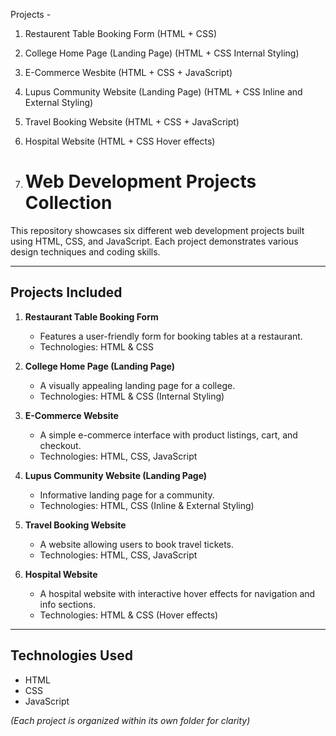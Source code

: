 Projects - 
1. Restaurent Table Booking Form (HTML + CSS)
2. College Home Page (Landing Page) (HTML + CSS Internal Styling)
3. E-Commerce Wesbite (HTML + CSS + JavaScript)
4. Lupus Community Website (Landing Page) (HTML + CSS Inline and External Styling)
5. Travel Booking Website (HTML + CSS + JavaScript)
6. Hospital Website (HTML + CSS Hover effects)

7. # Web Development Projects Collection

This repository showcases six different web development projects built using HTML, CSS, and JavaScript. Each project demonstrates various design techniques and coding skills.

---

## Projects Included

1. **Restaurant Table Booking Form**  
   - Features a user-friendly form for booking tables at a restaurant.  
   - Technologies: HTML & CSS

2. **College Home Page (Landing Page)**  
   - A visually appealing landing page for a college.  
   - Technologies: HTML & CSS (Internal Styling)

3. **E-Commerce Website**  
   - A simple e-commerce interface with product listings, cart, and checkout.  
   - Technologies: HTML, CSS, JavaScript

4. **Lupus Community Website (Landing Page)**  
   - Informative landing page for a community.  
   - Technologies: HTML, CSS (Inline & External Styling)

5. **Travel Booking Website**  
   - A website allowing users to book travel tickets.  
   - Technologies: HTML, CSS, JavaScript

6. **Hospital Website**  
   - A hospital website with interactive hover effects for navigation and info sections.  
   - Technologies: HTML & CSS (Hover effects)

---

## Technologies Used

- HTML
- CSS
- JavaScript

*(Each project is organized within its own folder for clarity)*
